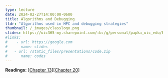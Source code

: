 ```yaml
---
type: lecture
date: 2024-02-27T14:00:00-0600
title: Algorithms and Debugging
tldr: "Algorithms used in HPC and debugging strategies"
thumbnail: /_images/classlogo.png
slides: https://uic365-my.sharepoint.com/:b:/g/personal/papka_uic_edu/EZRSxOGbz39JhwrEAANkMYMBWmX29h_YdsfeibZ_JM9pIw?e=EMmbxS
#links: 
#    - url: https://google.com
#      name: slides
#   - url: /static_files/presentations/code.zip
#      name: codes
---
```

**Readings:** [[Chapter 13](https://learning.oreilly.com/library/view/high-performance-computing/9780124202153/XHTML/B9780124201583000137/B9780124201583000137.xhtml)][[Chapter 20](https://learning.oreilly.com/library/view/high-performance-computing/9780124202153/XHTML/B9780124201583000204/B9780124201583000204.xhtml)]
